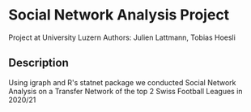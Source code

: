 # Social Network Analysis Project
 Project at University Luzern 
 Authors: Julien Lattmann, Tobias Hoesli

## Description
Using igraph and R's statnet package we conducted Social Network Analysis on a Transfer Network of the top 2 Swiss Football Leagues in 2020/21
